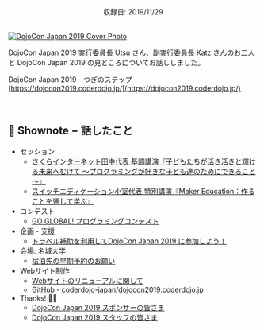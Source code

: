 <div style="text-align: center;">収録日: 2019/11/29</div><br>

[![DojoCon Japan 2019 Cover Photo](/podcasts/15.png)](https://dojocon2019.coderdojo.jp/)

DojoCon Japan 2019 実行委員長 Utsu さん、副実行委員長 Katz さんのお二人と DojoCon Japan 2019 の見どころについてお話ししました。

DojoCon Japan 2019 - つぎのステップ    
[https://dojocon2019.coderdojo.jp/](https://dojocon2019.coderdojo.jp/)

<br>

## 📝 Shownote − 話したこと

- セッション
  - [さくらインターネット田中代表 基調講演『子どもたちが活き活きと輝ける未来へむけて ～プログラミングが好きな子ども達のためにできること～』](https://dojocon2019.coderdojo.jp/session/11/)
  - [スイッチエディケーション小室代表 特別講演『Maker Education：作ることを通して学ぶ』](https://dojocon2019.coderdojo.jp/session/3/)
- コンテスト
  - [GO GLOBAL! プログラミングコンテスト](https://dojocon2019.coderdojo.jp/contests/1/)
- 企画・支援
  - [トラベル補助を利用してDojoCon Japan 2019 に参加しよう！](https://dojocon2019.coderdojo.jp/posts/6/)
- 会場: 名城大学
  - [宿泊先の早期予約のお願い](https://dojocon2019.coderdojo.jp/posts/3/)
- Webサイト制作
  - [Webサイトのリニューアルに関して](https://dojocon2019.coderdojo.jp/posts/4/)
  - [GitHub - coderdojo-japan/dojocon2019.coderdojo.jp](https://github.com/coderdojo-japan/dojocon2019.coderdojo.jp)
- Thanks! 👏✨
  - [DojoCon Japan 2019 スポンサーの皆さま](https://dojocon2019.coderdojo.jp/#sponsors)
  - [DojoCon Japan 2019 スタッフの皆さま](https://dojocon2019.coderdojo.jp/#staff)
